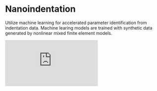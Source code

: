 # Nanoindentation
Utilize machine learning for accelerated parameter identification from indentation data. Machine learing models are trained with synthetic data generated by nonlinear mixed finite element models.



![alt text](https://github.com/PatrickGio/Nanoindentation/Figures/Figure_1_2.pdf)
